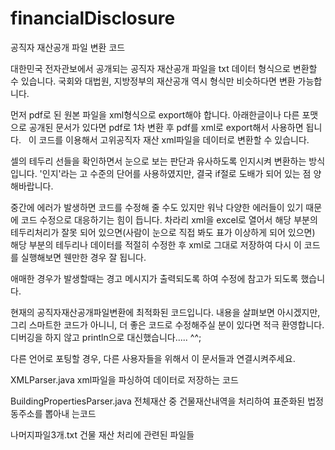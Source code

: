 # financialDisclosure
공직자 재산공개 파일 변환 코드

대한민국 전자관보에서 공개되는 공직자 재산공개 파일을 txt 데이터 형식으로 변환할 수 있습니다.
국회와 대법원, 지방정부의 재산공개 역시 형식만 비슷하다면 변환 가능합니다.

먼저 pdf로 된 원본 파일을 xml형식으로 export해야 합니다.
아래한글이나 다른 포맷으로 공개된 문서가 있다면 pdf로 1차 변환 후 pdf를 xml로 export해서 사용하면 됩니다.  
이 코드를 이용해서 고위공직자 재산 xml파일을 데이터로 변환할 수 있습니다.
 
셀의 테두리 선들을 확인하면서 눈으로 보는 판단과 유사하도록 인지시켜 변환하는 방식입니다.
'인지'라는 고 수준의 단어를 사용하였지만, 결국 if절로 도배가 되어 있는 점 양해바랍니다.

중간에 에러가 발생하면 코드를 수정해 줄 수도 있지만 워낙 다양한 에러들이 있기 때문에 코드 수정으로 대응하기는 힘이 듭니다.
차라리 xml을 excel로 열어서 해당 부분의 테두리처리가 잘못 되어 있으면(사람이 눈으로 직접 봐도 표가 이상하게 되어 있으면) 해당 부분의 테두리나 데이터를 적절히 수정한 후 xml로 그대로 저장하여 다시 이 코드를 실행해보면 웬만한 경우 잘 됩니다.

애매한 경우가 발생할때는 경고 메시지가 출력되도록 하여 수정에 참고가 되도록 했습니다.

현재의 공직자재산공개파일변환에 최적화된 코드입니다. 
내용을 살펴보면 아시겠지만, 그리 스마트한 코드가 아니니, 더 좋은 코드로 수정해주실 분이 있다면 적극 환영합니다.
디버깅을 하지 않고 println으로 대신했습니다..... ^^; 

다른 언어로 포팅할 경우, 다른 사용자들을 위해서 이 문서들과 연결시켜주세요.

XMLParser.java
xml파일을 파싱하여 데이터로 저장하는 코드

BuildingPropertiesParser.java
전체재산 중 건물재산내역을 처리하여 표준화된 법정동주소를 뽑아내 는코드

나머지파일3개.txt
건물 재산 처리에 관련된 파일들
